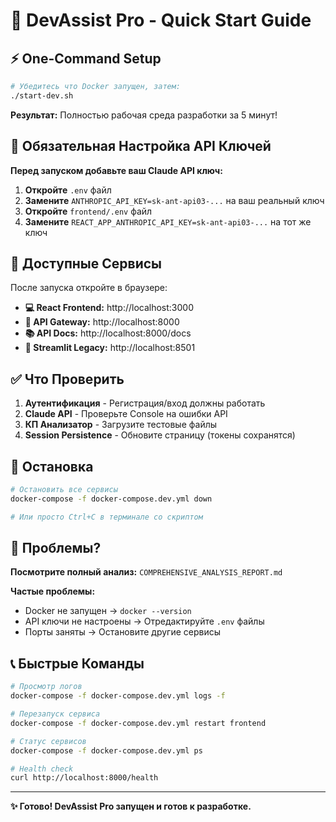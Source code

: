 # 🚀 DevAssist Pro - Quick Start Guide

## ⚡ One-Command Setup

```bash
# Убедитесь что Docker запущен, затем:
./start-dev.sh
```

**Результат:** Полностью рабочая среда разработки за 5 минут!

## 🔑 Обязательная Настройка API Ключей

**Перед запуском добавьте ваш Claude API ключ:**

1. **Откройте** `.env` файл
2. **Замените** `ANTHROPIC_API_KEY=sk-ant-api03-...` на ваш реальный ключ
3. **Откройте** `frontend/.env` файл  
4. **Замените** `REACT_APP_ANTHROPIC_API_KEY=sk-ant-api03-...` на тот же ключ

## 📍 Доступные Сервисы

После запуска откройте в браузере:

- **💻 React Frontend:** http://localhost:3000
- **🔧 API Gateway:** http://localhost:8000
- **📚 API Docs:** http://localhost:8000/docs
- **🌊 Streamlit Legacy:** http://localhost:8501

## ✅ Что Проверить

1. **Аутентификация** - Регистрация/вход должны работать
2. **Claude API** - Проверьте Console на ошибки API
3. **КП Анализатор** - Загрузите тестовые файлы
4. **Session Persistence** - Обновите страницу (токены сохранятся)

## 🛑 Остановка

```bash
# Остановить все сервисы
docker-compose -f docker-compose.dev.yml down

# Или просто Ctrl+C в терминале со скриптом
```

## 🔧 Проблемы?

**Посмотрите полный анализ:** `COMPREHENSIVE_ANALYSIS_REPORT.md`

**Частые проблемы:**
- Docker не запущен → `docker --version` 
- API ключи не настроены → Отредактируйте `.env` файлы
- Порты заняты → Остановите другие сервисы

## 📞 Быстрые Команды

```bash
# Просмотр логов
docker-compose -f docker-compose.dev.yml logs -f

# Перезапуск сервиса
docker-compose -f docker-compose.dev.yml restart frontend

# Статус сервисов
docker-compose -f docker-compose.dev.yml ps

# Health check
curl http://localhost:8000/health
```

---

**✨ Готово! DevAssist Pro запущен и готов к разработке.**